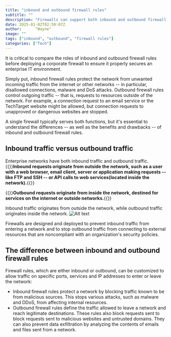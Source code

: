```yaml
---
title: "inbound and outbound firewall rules"
subtitle: ""
description: "Firewalls can support both inbound and outbound firewall rules, but there are important differences between the two. Learn more about each and their uses."
date: 2025-01-02T02:59:07Z
author:      "Wayne"
image: ""
tags: ["inbound", "outbound", "firewall rules"]
categories: ["Tech"]
---
```


It is critical to compare the roles of inbound and outbound firewall rules before deploying a corporate firewall to ensure it properly secures an enterprise IT environment.

Simply put, inbound firewall rules protect the network from unwanted incoming traffic from the internet or other networks -- in particular, disallowed connections, malware and DoS attacks. Outbound firewall rules control outgoing traffic -- that is, requests to resources outside of the network. For example, a connection request to an email service or the TechTarget website might be allowed, but connection requests to unapproved or dangerous websites are stopped.

A single firewall typically serves both functions, but it's essential to understand the differences -- as well as the benefits and drawbacks -- of inbound and outbound firewall rules.

## Inbound traffic versus outbound traffic

Enterprise networks have both inbound traffic and outbound traffic. {{<rawhtml>}}<strong>Inbound requests originate from outside the network, such as a user with a web browser, email client, server or application making requests -- like FTP and SSH -- or API calls to web services(located inside the network).</strong>{{</rawhtml>}}

{{<rawhtml>}}<strong>Outbound requests originate from inside the network, destined for services on the internet or outside networks.</strong>{{</rawhtml>}}


Inbound traffic originates from outside the network, while outbound traffic originates inside the network.
![Alt text](/img/firewall-inbound-outbound.png)

Firewalls are designed and deployed to prevent inbound traffic from entering a network and to stop outbound traffic from connecting to external resources that are noncompliant with an organization's security policies.

## The difference between inbound and outbound firewall rules

Firewall rules, which are either inbound or outbound, can be customized to allow traffic on specific ports, services and IP addresses to enter or leave the network:

- Inbound firewall rules protect a network by blocking traffic known to be from malicious sources. This stops various attacks, such as malware and DDoS, from affecting internal resources.
- Outbound firewall rules define the traffic allowed to leave a network and reach legitimate destinations. These rules also block requests sent to block requests sent to malicious websites and untrusted domains. They can also prevent data exfiltration by analyzing the contents of emails and files sent from a network.
